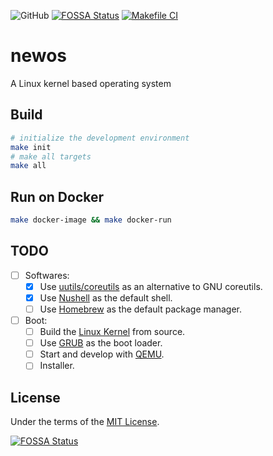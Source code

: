 ![GitHub](https://img.shields.io/github/license/leizongmin/newos)
[![FOSSA Status](https://app.fossa.com/api/projects/git%2Bgithub.com%2Fleizongmin%2Fnewos.svg?type=shield)](https://app.fossa.com/projects/git%2Bgithub.com%2Fleizongmin%2Fnewos?ref=badge_shield)
[![Makefile CI](https://github.com/leizongmin/newos/actions/workflows/makefile.yml/badge.svg)](https://github.com/leizongmin/newos/actions/workflows/makefile.yml)

# newos
A Linux kernel based operating system

## Build

```bash
# initialize the development environment
make init
# make all targets
make all
```

## Run on Docker

```bash
make docker-image && make docker-run
```

## TODO

- [ ] Softwares:
    - [x] Use [uutils/coreutils](https://github.com/uutils/coreutils) as an alternative to GNU coreutils.
    - [x] Use [Nushell](https://www.nushell.sh/) as the default shell.
    - [ ] Use [Homebrew](https://brew.sh/) as the default package manager.
- [ ] Boot:
    - [ ] Build the [Linux Kernel](https://github.com/torvalds/linux) from source.
    - [ ] Use [GRUB](https://www.gnu.org/software/grub/) as the boot loader.
    - [ ] Start and develop with [QEMU](https://www.qemu.org/).
    - [ ] Installer.

## License

Under the terms of the [MIT License](LICENSE).


[![FOSSA Status](https://app.fossa.com/api/projects/git%2Bgithub.com%2Fleizongmin%2Fnewos.svg?type=large)](https://app.fossa.com/projects/git%2Bgithub.com%2Fleizongmin%2Fnewos?ref=badge_large)
